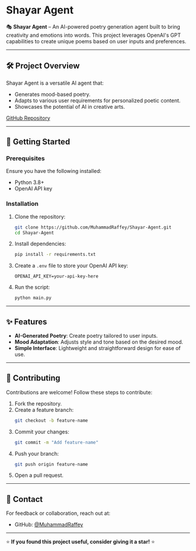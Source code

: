 # Shayar Agent

🎭 **Shayar Agent** – An AI-powered poetry generation agent built to bring creativity and emotions into words. This project leverages OpenAI's GPT capabilities to create unique poems based on user inputs and preferences.

---

## 🛠️ Project Overview

Shayar Agent is a versatile AI agent that:

- Generates mood-based poetry.
- Adapts to various user requirements for personalized poetic content.
- Showcases the potential of AI in creative arts.

[GitHub Repository](https://github.com/MuhammadRaffey/Shayar-Agent)

---

## 🚀 Getting Started

### Prerequisites

Ensure you have the following installed:

- Python 3.8+
- OpenAI API key

### Installation

1. Clone the repository:

   ```bash
   git clone https://github.com/MuhammadRaffey/Shayar-Agent.git
   cd Shayar-Agent
   ```

2. Install dependencies:

   ```bash
   pip install -r requirements.txt
   ```

3. Create a `.env` file to store your OpenAI API key:

   ```plaintext
   OPENAI_API_KEY=your-api-key-here
   ```

4. Run the script:
   ```bash
   python main.py
   ```

---

## ✨ Features

- **AI-Generated Poetry**: Create poetry tailored to user inputs.
- **Mood Adaptation**: Adjusts style and tone based on the desired mood.
- **Simple Interface**: Lightweight and straightforward design for ease of use.

---

## 🤝 Contributing

Contributions are welcome! Follow these steps to contribute:

1. Fork the repository.
2. Create a feature branch:
   ```bash
   git checkout -b feature-name
   ```
3. Commit your changes:
   ```bash
   git commit -m "Add feature-name"
   ```
4. Push your branch:
   ```bash
   git push origin feature-name
   ```
5. Open a pull request.

---

## 💬 Contact

For feedback or collaboration, reach out at:

- GitHub: [@MuhammadRaffey](https://github.com/MuhammadRaffey)

---

⭐ **If you found this project useful, consider giving it a star!** ⭐

```

```
